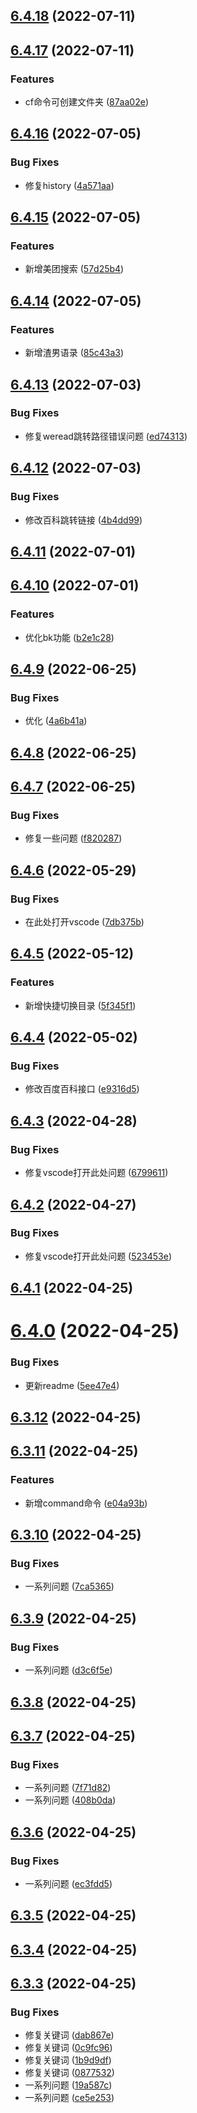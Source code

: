 ## [6.4.18](https://github.com/MikuBlog/happy-work/compare/v6.4.17...v6.4.18) (2022-07-11)



## [6.4.17](https://github.com/MikuBlog/happy-work/compare/v6.4.16...v6.4.17) (2022-07-11)


### Features

* cf命令可创建文件夹 ([87aa02e](https://github.com/MikuBlog/happy-work/commit/87aa02ee768c6b4b2da9f0ecbba947c2f2b4fa8f))



## [6.4.16](https://github.com/MikuBlog/happy-work/compare/v6.4.15...v6.4.16) (2022-07-05)


### Bug Fixes

* 修复history ([4a571aa](https://github.com/MikuBlog/happy-work/commit/4a571aa717c54b3cfa7f262bab028b271a328cf4))



## [6.4.15](https://github.com/MikuBlog/happy-work/compare/v6.4.14...v6.4.15) (2022-07-05)


### Features

* 新增美团搜索 ([57d25b4](https://github.com/MikuBlog/happy-work/commit/57d25b4b21ec68f634f4131a999301a63ec66bb6))



## [6.4.14](https://github.com/MikuBlog/happy-work/compare/v6.4.13...v6.4.14) (2022-07-05)


### Features

* 新增渣男语录 ([85c43a3](https://github.com/MikuBlog/happy-work/commit/85c43a33d94afcb6fa8570a2ff98f11229dffbaf))



## [6.4.13](https://github.com/MikuBlog/happy-work/compare/v6.4.12...v6.4.13) (2022-07-03)


### Bug Fixes

* 修复weread跳转路径错误问题 ([ed74313](https://github.com/MikuBlog/happy-work/commit/ed7431312c5f65f64bc549596bf4be63e147d907))



## [6.4.12](https://github.com/MikuBlog/happy-work/compare/v6.4.11...v6.4.12) (2022-07-03)


### Bug Fixes

* 修改百科跳转链接 ([4b4dd99](https://github.com/MikuBlog/happy-work/commit/4b4dd99999afbfcd35b6f045bb26700169b07054))



## [6.4.11](https://github.com/MikuBlog/happy-work/compare/v6.4.10...v6.4.11) (2022-07-01)



## [6.4.10](https://github.com/MikuBlog/happy-work/compare/v6.4.9...v6.4.10) (2022-07-01)


### Features

* 优化bk功能 ([b2e1c28](https://github.com/MikuBlog/happy-work/commit/b2e1c28986fcdc3b0bb2318a39481f52908f6afb))



## [6.4.9](https://github.com/MikuBlog/happy-work/compare/v6.4.8...v6.4.9) (2022-06-25)


### Bug Fixes

* 优化 ([4a6b41a](https://github.com/MikuBlog/happy-work/commit/4a6b41afa06bda51709cfc4bc23d87add18571f3))



## [6.4.8](https://github.com/MikuBlog/happy-work/compare/v6.4.7...v6.4.8) (2022-06-25)



## [6.4.7](https://github.com/MikuBlog/happy-work/compare/v6.4.6...v6.4.7) (2022-06-25)


### Bug Fixes

* 修复一些问题 ([f820287](https://github.com/MikuBlog/happy-work/commit/f8202872a4ae83887a408adec5170bc457a38f42))



## [6.4.6](https://github.com/MikuBlog/happy-work/compare/v6.4.5...v6.4.6) (2022-05-29)


### Bug Fixes

* 在此处打开vscode ([7db375b](https://github.com/MikuBlog/happy-work/commit/7db375b9f746611775bed5289ed0c1c6f46789bc))



## [6.4.5](https://github.com/MikuBlog/happy-work/compare/v6.4.4...v6.4.5) (2022-05-12)


### Features

* 新增快捷切换目录 ([5f345f1](https://github.com/MikuBlog/happy-work/commit/5f345f190918be5fc28e5f5e76f9427753bd9918))



## [6.4.4](https://github.com/MikuBlog/happy-work/compare/v6.4.3...v6.4.4) (2022-05-02)


### Bug Fixes

* 修改百度百科接口 ([e9316d5](https://github.com/MikuBlog/happy-work/commit/e9316d58a22bec59e4564c77cfe71985611d0fc0))



## [6.4.3](https://github.com/MikuBlog/happy-work/compare/v6.4.2...v6.4.3) (2022-04-28)


### Bug Fixes

* 修复vscode打开此处问题 ([6799611](https://github.com/MikuBlog/happy-work/commit/6799611a6c12aa5b9262115d75ef142092152005))



## [6.4.2](https://github.com/MikuBlog/happy-work/compare/v6.4.1...v6.4.2) (2022-04-27)


### Bug Fixes

* 修复vscode打开此处问题 ([523453e](https://github.com/MikuBlog/happy-work/commit/523453e4088480bc480bed89b3f58781c38475f1))



## [6.4.1](https://github.com/MikuBlog/happy-work/compare/v6.4.0...v6.4.1) (2022-04-25)



# [6.4.0](https://github.com/MikuBlog/happy-work/compare/v6.3.12...v6.4.0) (2022-04-25)


### Bug Fixes

* 更新readme ([5ee47e4](https://github.com/MikuBlog/happy-work/commit/5ee47e428575b4a3ef836d7289dc01bf8aef4596))



## [6.3.12](https://github.com/MikuBlog/happy-work/compare/v6.3.11...v6.3.12) (2022-04-25)



## [6.3.11](https://github.com/MikuBlog/happy-work/compare/v6.3.10...v6.3.11) (2022-04-25)


### Features

* 新增command命令 ([e04a93b](https://github.com/MikuBlog/happy-work/commit/e04a93b146c0d78e52df559bd85315748ff62ddf))



## [6.3.10](https://github.com/MikuBlog/happy-work/compare/v6.3.9...v6.3.10) (2022-04-25)


### Bug Fixes

* 一系列问题 ([7ca5365](https://github.com/MikuBlog/happy-work/commit/7ca5365a5e16ff11abb5dede16a6c0f68b49f8e3))



## [6.3.9](https://github.com/MikuBlog/happy-work/compare/v6.3.8...v6.3.9) (2022-04-25)


### Bug Fixes

* 一系列问题 ([d3c6f5e](https://github.com/MikuBlog/happy-work/commit/d3c6f5ef6bd8bcc63fa85f149452ddac3b555da3))



## [6.3.8](https://github.com/MikuBlog/happy-work/compare/v6.3.7...v6.3.8) (2022-04-25)



## [6.3.7](https://github.com/MikuBlog/happy-work/compare/v6.3.6...v6.3.7) (2022-04-25)


### Bug Fixes

* 一系列问题 ([7f71d82](https://github.com/MikuBlog/happy-work/commit/7f71d8235b88c802adf408706a3fef27554351f2))
* 一系列问题 ([408b0da](https://github.com/MikuBlog/happy-work/commit/408b0da781811e5cc08de75c89f2a7b597d1929a))



## [6.3.6](https://github.com/MikuBlog/happy-work/compare/v6.3.5...v6.3.6) (2022-04-25)


### Bug Fixes

* 一系列问题 ([ec3fdd5](https://github.com/MikuBlog/happy-work/commit/ec3fdd530e5571de28d066e4c8a3e0a48a106869))



## [6.3.5](https://github.com/MikuBlog/happy-work/compare/v6.3.4...v6.3.5) (2022-04-25)



## [6.3.4](https://github.com/MikuBlog/happy-work/compare/v6.3.3...v6.3.4) (2022-04-25)



## [6.3.3](https://github.com/MikuBlog/happy-work/compare/08775328edc79af670dce149bd35c0c1dd325e2c...v6.3.3) (2022-04-25)


### Bug Fixes

* 修复关键词 ([dab867e](https://github.com/MikuBlog/happy-work/commit/dab867eb5b845cf84f4e1e774fb9310250365892))
* 修复关键词 ([0c9fc96](https://github.com/MikuBlog/happy-work/commit/0c9fc964a63fca6bb3d7413d17db654298e0ae80))
* 修复关键词 ([1b9d9df](https://github.com/MikuBlog/happy-work/commit/1b9d9dff59037d59aa276633f9022de97fcfab75))
* 修复关键词 ([0877532](https://github.com/MikuBlog/happy-work/commit/08775328edc79af670dce149bd35c0c1dd325e2c))
* 一系列问题 ([19a587c](https://github.com/MikuBlog/happy-work/commit/19a587cb80bf89a9dee94c1a973871cccf363f56))
* 一系列问题 ([ce5e253](https://github.com/MikuBlog/happy-work/commit/ce5e2536676f2a22389dda902f1c6b762ac3a2d4))



